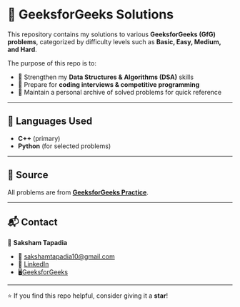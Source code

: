 # 📘 GeeksforGeeks Solutions

This repository contains my solutions to various **GeeksforGeeks (GfG) problems**, categorized by difficulty levels such as **Basic, Easy, Medium, and Hard**.

The purpose of this repo is to:

* 📌 Strengthen my **Data Structures & Algorithms (DSA)** skills
* 📌 Prepare for **coding interviews & competitive programming**
* 📌 Maintain a personal archive of solved problems for quick reference

---

## 🚀 Languages Used

* **C++** (primary)
* **Python** (for selected problems)

---

## 📑 Source

All problems are from **[GeeksforGeeks Practice](https://practice.geeksforgeeks.org/)**.

---

## 📬 Contact

👤 **Saksham Tapadia**

* 📧 [sakshamtapadia10@gmail.com](mailto:sakshamtapadia10@gmail.com)
* 💼 [LinkedIn](https://www.linkedin.com/in/saksham-tapadia/)
* 🖥️[GeeksforGeeks](https://www.geeksforgeeks.org/user/sakshamtapadia10/)

---

⭐ If you find this repo helpful, consider giving it a **star**!
